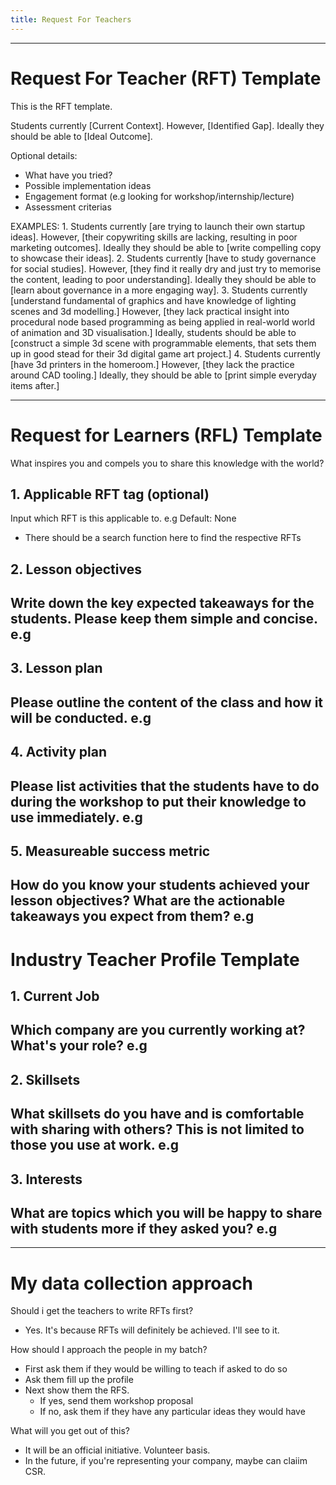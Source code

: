 ```yaml
---
title: Request For Teachers
---
```


------------------------------------------------------------------------------------
# Request For Teacher (RFT) Template
This is the RFT template.

Students currently [Current Context]. 
However, [Identified Gap]. 
Ideally they should be able to [Ideal Outcome].

Optional details:
- What have you tried?
- Possible implementation ideas
- Engagement format (e.g looking for workshop/internship/lecture)
- Assessment criterias

EXAMPLES:
1.
Students currently [are trying to launch their own startup ideas]. 
However, [their copywriting skills are lacking, resulting in poor marketing outcomes]. 
Ideally they should be able to [write compelling copy to showcase their ideas].
2.
Students currently [have to study governance for social studies]. 
However, [they find it really dry and just try to memorise the content, leading to poor understanding]. 
Ideally they should be able to [learn about governance in a more engaging way].
3.
Students currently [understand fundamental of graphics and have knowledge of lighting scenes and 3d modelling.]
However, [they lack practical insight into procedural node based programming as being applied in real-world world of animation and 3D visualisation.]
Ideally, students should be able to [construct a simple 3d scene with programmable elements, that sets them up in good stead for their 3d digital game art project.]
4.
Students currently [have 3d printers in the homeroom.]
However, [they lack the practice around CAD tooling.] 
Ideally, they should be able to [print simple everyday items after.]


------------------------------------------------------------------------------------
# Request for Learners (RFL) Template
What inspires you and compels you to share this knowledge with the world?


## 1. Applicable RFT tag (optional)
Input which RFT is this applicable to.
e.g Default: None
- There should be a search function here to find the respective RFTs

## 2. Lesson objectives
Write down the key expected takeaways for the students. Please keep them simple and concise.
e.g 
- 

## 3. Lesson plan
Please outline the content of the class and how it will be conducted.
e.g 
- 

## 4. Activity plan
Please list activities that the students have to do during the workshop to put their knowledge to use immediately.
e.g 
- 

## 5. Measureable success metric
How do you know your students achieved your lesson objectives? What are the actionable takeaways you expect from them?
e.g 
- 


# Industry Teacher Profile Template
## 1. Current Job
Which company are you currently working at? What's your role?
e.g 
- 

## 2. Skillsets
What skillsets do you have and is comfortable with sharing with others? This is not limited to those you use at work.
e.g 
- 

## 3. Interests
What are topics which you will be happy to share with students more if they asked you?
e.g 
- 



------------------------------------------------------------------------------------
# My data collection approach
Should i get the teachers to write RFTs first? 
- Yes. It's because RFTs will definitely be achieved. I'll see to it.

How should I approach the people in my batch?
- First ask them if they would be willing to teach if asked to do so
- Ask them fill up the profile
- Next show them the RFS.
    - If yes, send them workshop proposal
    - If no, ask them if they have any particular ideas they would have


What will you get out of this?
- It will be an official initiative. Volunteer basis.
- In the future, if you're representing your company, maybe can claiim CSR.